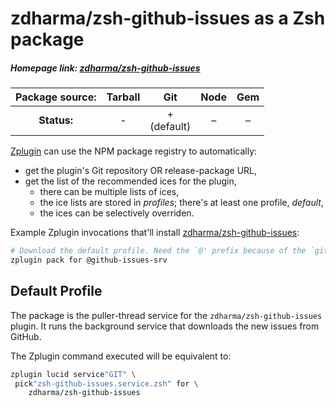 # zdharma/zsh-github-issues as a Zsh package

##### Homepage link: [zdharma/zsh-github-issues](https://github.com/zdharma/zsh-github-issues)

| **Package source:** | Tarball | Git | Node | Gem |
|:-------------------:|:-------:|:---:|:----:|:---:|
| **Status:**         |    -    |  + <br> (default) |  –  |  –  |

[Zplugin](https://github.com/zdharma/zplugin) can use the NPM package registry
to automatically:

- get the plugin's Git repository OR release-package URL,
- get the list of the recommended ices for the plugin,
    - there can be multiple lists of ices,
    - the ice lists are stored in *profiles*; there's at least one profile, *default*,
    - the ices can be selectively overriden.

Example Zplugin invocations that'll install
[zdharma/zsh-github-issues](https://github.com/zdharma/zsh-github-issues):

```zsh
# Download the default profile. Need the `@' prefix because of the `git' ice.
zplugin pack for @github-issues-srv
```

## Default Profile

The package is the puller-thread service for the `zdharma/zsh-github-issues`
plugin. It runs the background service that downloads the new issues from
GitHub.

The Zplugin command executed will be equivalent to:

```zsh
zplugin lucid service"GIT" \
 pick"zsh-github-issues.service.zsh" for \
    zdharma/zsh-github-issues
```

<!-- vim:set ft=markdown tw=80 fo+=an1 autoindent: -->
